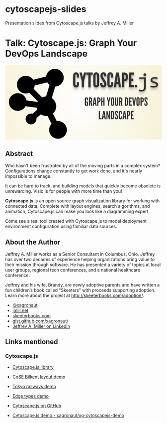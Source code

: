 # cytoscapejs-slides
Presentation slides from Cytoscape.js talks by Jeffrey A. Miller

# Talk: Cytoscape.js: Graph Your DevOps Landscape
![](GraphYourDevOpsLandscape.png)

## Abstract
Who hasn't been frustrated by all of the moving parts in a complex system? Configurations change constantly to get work done, and it's nearly impossible to manage.

It can be hard to track, and building models that quickly become obsolete is unrewarding. Visio is for people with more time than you!

**Cytoscape.js** is an open source graph visualization library for working with connected data. Complete with layout engines, search algorithms, and animation, Cytoscape.js can make you look like a diagramming expert.

Come see a real tool created with Cytoscape.js to model deployment environment configuration using familiar data sources.

## About the Author
Jeffrey A. Miller works as a Senior Consultant in Columbus, Ohio. Jeffrey has over two decades of experience helping organizations bring value to their mission through software. He has presented a variety of topics at local user groups, regional tech conferences, and a national healthcare conference.

Jeffrey and his wife, Brandy, are newly adoptive parents and have written a fun children’s book called "Skeeters" with proceeds supporting adoption. Learn more about the project at http://skeeterbooks.com/adoption/.

* [@xagronaut](https://twitter.com/xagronaut/)
* [jmill.net](https://jmill.net/)
* [skeeterbooks.com](http://skeeterbooks.com/)
* [gist.github.com/xagronaut/](https://gist.github.com/xagronaut)
* [Jeffrey A. Miller on LinkedIn](https://linkedin.com/in/jamiller)

## Links mentioned

### Cytoscape.js
* [Cytoscape.js library](http://js.cytoscape.org/)
* [CoSE Bilkent layout demo](https://cytoscape.org/cytoscape.js-cose-bilkent/demo-compound.html)
* [Tokyo railways demo](http://js.cytoscape.org/demos/tokyo-railways/)
* [Edge types demo](http://js.cytoscape.org/demos/edge-types/)
* [Cytoscape.js on GitHub](https://github.com/cytoscape/cytoscape.js)

* [Cytoscape.js demo - xagronaut/xg-cytoscapejs-demo](https://github.com/xagronaut/xg-cytoscapejs-demo)



